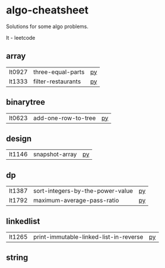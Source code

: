 # algo-cheatsheet

Solutions for some algo problems.

lt - leetcode

## array 
<table>
<tr><td>lt0927</td><td>three-equal-parts</td><td><a href="array/lt0927_three-equal-parts.py">py</a></td></tr>
<tr><td>lt1333</td><td>filter-restaurants</td><td><a href="array/lt1333_filter-restaurants.py">py</a></td></tr>
</table>

## binarytree 
<table>
<tr><td>lt0623</td><td>add-one-row-to-tree</td><td><a href="binarytree/lt0623_add-one-row-to-tree.py">py</a></td></tr>
</table>

## design 
<table>
<tr><td>lt1146</td><td>snapshot-array</td><td><a href="design/lt1146_snapshot-array.py">py</a></td></tr>
</table>

## dp 
<table>
<tr><td>lt1387</td><td>sort-integers-by-the-power-value</td><td><a href="dp/lt1387_sort-integers-by-the-power-value.py">py</a></td></tr>
<tr><td>lt1792</td><td>maximum-average-pass-ratio</td><td><a href="dp/lt1792_maximum-average-pass-ratio.py">py</a></td></tr>
</table>

## linkedlist 
<table>
<tr><td>lt1265</td><td>print-immutable-linked-list-in-reverse</td><td><a href="linkedlist/lt1265_print-immutable-linked-list-in-reverse.py">py</a></td></tr>
</table>

## string 
<table>
</table>

